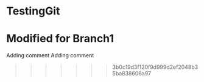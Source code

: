 # TestingGit
Modified for Branch1 
=======
Adding comment
Adding comment
>>>>>>> 3b0c19d3f120f9d999d2ef2048b35ba838606a97

